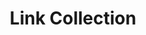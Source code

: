 ---
title: Link Collection
routable: false
taxonomy:
  tag: 'links'
items:
  - title: 'list-none'
    # (values) list-none | list-disc | list-decimal
    class: 'list-none'
    description: >
        This is an optional description text above a collection of a links.
    links:
      - url: '/sidebars/left-sidebar#iamahash'
        text: 'Left Sidebar'
        description: >
          Left sidebar sits above content on mobile
      - url: '/sidebars/right-sidebar'
        text: 'Right Sidebar'
        description: >
          Right sidebar sits below content on mobile
      - url: '/sidebars/no-sidebar#headline-3'
        text: 'No Sidebar (default)'
        description: >
          Link to an #anchor
      - url: https://kittyfishfrommars.github.io
        text: 'kittyfishfrommars.github.io'
        description: >
          External link to developer site
      - # url: '#'
        text: 'An entry without a link'
        description: >
          Just in case you need the sidebar for something else

  - title: list-disc
    # (values) list-none | list-disc | list-decimal
    class: 'list-disc'
    links:
      - url: '#'
        text: 'First Pellentesque lectus gravida blandit'
        description: >
          Maecenas vitae  congue pharetra ipsum
      - url: '#'
        text: 'Second ipsum'
        description: >
          Maecenas vitae orci feugiat pharetra 
      - url: '#'
        text: 'Third Phasellus nibh congue'
        description: >
          Maecenas vitae orci feugiat pharetra

  - title: list-decimal
    # (values) list-none | list-disc | list-decimal
    class: 'list-decimal'
    links:
      - url: '#'
        text: 'First Pellentesque lectus gravida blandit'
        description: >
          Maecenas vitae  congue pharetra ipsum
      - url: '#'
        text: 'Second ipsum'
        description: >
          Maecenas vitae orci feugiat pharetra 
      - url: '#'
        text: 'Third Phasellus nibh congue'
        description: >
          Maecenas vitae orci feugiat pharetra
---